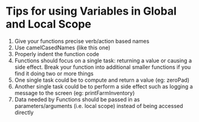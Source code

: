 # Tips for using Variables in Global and Local Scope

1. Give your functions precise verb/action based names
2. Use camelCasedNames (like this one)
3. Properly indent the function code
4. Functions should focus on a single task: returning a value or causing a side effect. Break your function into additional smaller functions if you find it doing two or more things
5. One single task could be to compute and return a value (eg: zeroPad)
6. Another single task could be to perform a side effect such as logging a message to the screen (eg: printFarmInventory)
7. Data needed by Functions should be passed in as parameters/arguments (i.e. local scope) instead of being accessed directly
